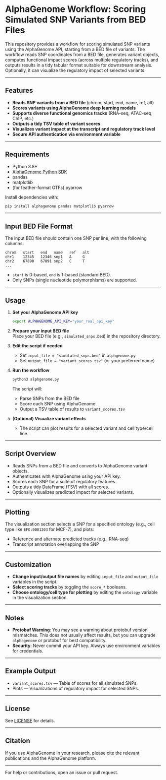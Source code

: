 # AlphaGenome Workflow: Scoring Simulated SNP Variants from BED Files

This repository provides a workflow for scoring simulated SNP variants using the AlphaGenome API, starting from a BED file of variants. The workflow reads SNP coordinates from a BED file, generates variant objects, computes functional impact scores (across multiple regulatory tracks), and outputs results in a tidy tabular format suitable for downstream analysis. Optionally, it can visualize the regulatory impact of selected variants.

---

## Features

- **Reads SNP variants from a BED file** (chrom, start, end, name, ref, alt)
- **Scores variants using AlphaGenome deep learning models**
- **Supports diverse functional genomics tracks** (RNA-seq, ATAC-seq, ChIP, etc.)
- **Outputs a tidy TSV table of variant scores**
- **Visualizes variant impact at the transcript and regulatory track level**
- **Secure API authentication via environment variable**

---

## Requirements

- Python 3.8+
- [AlphaGenome Python SDK](https://pypi.org/project/alphagenome/)
- pandas
- matplotlib
- (for feather-format GTFs) pyarrow

Install dependencies with:
```bash
pip install alphagenome pandas matplotlib pyarrow
```

---

## Input BED File Format

The input BED file should contain one SNP per line, with the following columns:
```
chrom   start   end   name   ref   alt
chr1    12345   12346 snp1   A     G
chr2    67890   67891 snp2   C     T
...
```
- `start` is 0-based, `end` is 1-based (standard BED).
- Only SNPs (single nucleotide polymorphisms) are supported.

---

## Usage

1. **Set your AlphaGenome API key**  
   ```bash
   export ALPHAGENOME_API_KEY="your_real_api_key"
   ```

2. **Prepare your input BED file**  
   Place your BED file (e.g., `simulated_snps.bed`) in the repository directory.

3. **Edit the script if needed**  
   - Set `input_file = "simulated_snps.bed"` in `alphgenome.py`
   - Set `output_file = "variant_scores.tsv"` (or your preferred name)

4. **Run the workflow**
   ```bash
   python3 alphgenome.py
   ```

   The script will:
   - Parse SNPs from the BED file
   - Score each SNP using AlphaGenome
   - Output a TSV table of results to `variant_scores.tsv`

5. **(Optional) Visualize variant effects**
   - The script can plot results for a selected variant and cell type/cell line.

---

## Script Overview

- Reads SNPs from a BED file and converts to AlphaGenome variant objects.
- Authenticates with AlphaGenome using your API key.
- Scores each SNP for a suite of regulatory features.
- Outputs a tidy DataFrame (TSV) with all scores.
- Optionally visualizes predicted impact for selected variants.

---

## Plotting

The visualization section selects a SNP for a specified ontology (e.g., cell type like `EFO:0001203` for MCF-7), and plots:
- Reference and alternate predicted tracks (e.g., RNA-seq)
- Transcript annotation overlapping the SNP

---

## Customization

- **Change input/output file names** by editing `input_file` and `output_file` variables in the script.
- **Select scoring tracks** by toggling the `score_*` booleans.
- **Choose ontology/cell type for plotting** by editing the `ontology` variable in the visualization section.

---

## Notes

- **Protobuf Warning**: You may see a warning about protobuf version mismatches. This does not usually affect results, but you can upgrade `alphagenome` or protobuf for best compatibility.
- **Security**: Never commit your API key. Always use environment variables for credentials.

---

## Example Output

- `variant_scores.tsv` — Table of scores for all simulated SNPs.
- Plots — Visualizations of regulatory impact for selected SNPs.

---

## License

See [LICENSE](LICENSE) for details.

---

## Citation

If you use AlphaGenome in your research, please cite the relevant publications and the AlphaGenome platform.

---

For help or contributions, open an issue or pull request.
